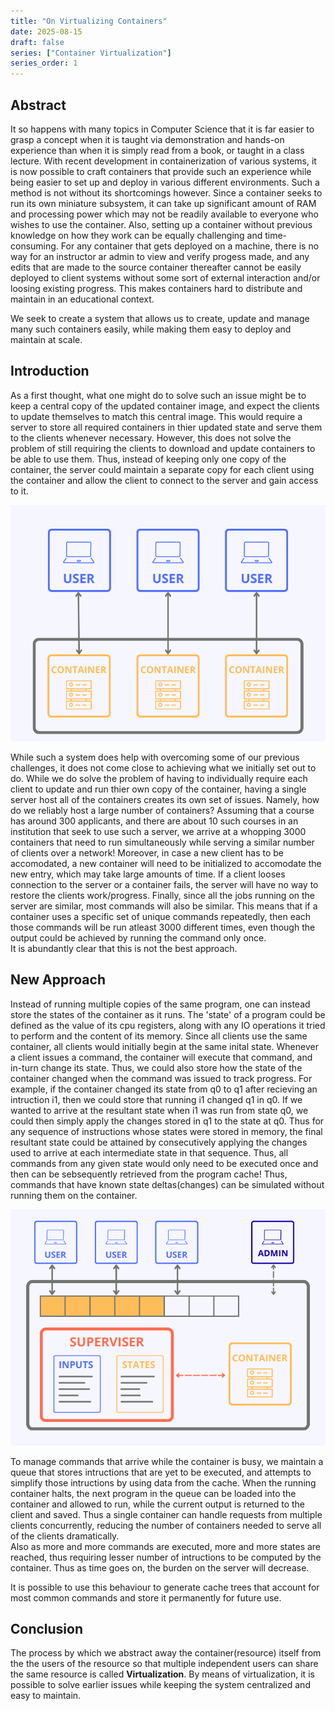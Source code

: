 ```yaml
---
title: "On Virtualizing Containers"
date: 2025-08-15
draft: false
series: ["Container Virtualization"]
series_order: 1
---
```


## Abstract

It so happens with many topics in Computer Science that it is far easier to grasp
a concept when it is taught via demonstration and hands-on experience than when it is simply
read from a book, or taught in a class lecture. With recent development in containerization
of various systems, it is now possible to craft containers that provide such an experience while
being easier to set up and deploy in various different environments. Such a method is not without its
shortcomings however. Since a container seeks to run its own miniature subsystem, it can take up significant
amount of RAM and processing power which may not be readily available to everyone who wishes to use the container.
Also, setting up a container without previous knowledge on how they work can be equally challenging and time-consuming.
For any container that gets deployed on a machine, there is no way for an instructor ar admin to view and verify
progess made, and any edits that are made to the source container thereafter cannot be easily deployed to client
systems without some sort of external interaction and/or loosing existing progress. This makes containers hard to
distribute and maintain in an educational context.

We seek to create a system that allows us to create, update and manage many such containers easily, while making
them easy to deploy and maintain at scale.

## Introduction

As a first thought, what one might do to solve such an issue might be to keep a central copy of the
updated container image, and expect the clients to update themselves to match this central image.
This would require a server to store all required containers in thier updated state and serve
them to the clients whenever necessary. However, this does not solve the problem of still
requiring the clients to download and update containers to be able to use them. Thus, instead
of keeping only one copy of the container, the server could maintain a separate copy for each
client using the container and allow the client to connect to the server and gain access to it.

![Naive System](./images/naive_system.png "A first approach")

While such a system does help with overcoming some of our previous challenges, it does not
come close to achieving what we initially set out to do. While we do solve the problem of having to individually
require each client to update and run thier own copy of the container, having a single server host all of the
containers creates its own set of issues. Namely, how do we reliably host a large number of containers?
Assuming that a course has around 300 applicants, and there are about 10 such courses in an institution that seek
to use such a server, we arrive at a whopping 3000 containers that need to run simultaneously while serving a similar
number of clients over a network! Moreover, in case a new client has to be accomodated, a new container will need to
be initialized to accomodate the new entry, which may take large amounts of time. If a client looses connection to the server
or a container fails, the server will have no way to restore the clients work/progress.
Finally, since all the jobs running on the server are similar, most commands will also be similar.
This means that if a container uses a specific set of unique commands repeatedly, then
each those commands will be run atleast 3000 different times, even though the output could be achieved by running the
command only once.  
It is abundantly clear that this is not the best approach.

## New Approach

Instead of running multiple copies of the same program, one can instead store the states of
the container as it runs. The 'state' of a program could be defined as the value of its cpu registers, along with
any IO operations it tried to perform and the content of its memory. Since all clients use the same container,
all clients would initially begin at the same inital state. Whenever a client issues a command, the container
will execute that command, and in-turn change its state. Thus, we could also store how the
state of the container changed when the command was issued to track progress.
For example, if the container changed its state from q0 to q1 after recieving an intruction i1,
then we could store that running i1 changed q1 in q0. If we wanted to arrive at the resultant state when i1 was run from state q0,
we could then simply apply the changes stored in q1 to the state at q0. Thus for any sequence of instructions whose states were
stored in memory, the final resultant state could be attained by consecutively applying the changes used to arrive at each intermediate state
in that sequence. Thus, all commands from any given state would only need to be executed once and then can be sebsequently retrieved from the
program cache! Thus, commands that have known state deltas(changes) can be simulated without running them on the container.

![New System](./images/new_system.png "Virtualizer for containers")

To manage commands that arrive while the container is busy, we maintain a queue that stores intructions that are yet to be executed, and attempts
to simplify those intructions by using data from the cache. When the running container halts, the next program in the queue can be loaded into the
container and allowed to run, while the current output is returned to the client and saved. Thus a single container can handle requests from
multiple clients concurrently, reducing the number of containers needed to serve all of the clients dramatically.  
Also as more and more commands are executed, more and more states are reached, thus requiring lesser number of intructions to be computed by the
container. Thus as time goes on, the burden on the server will decrease.

It is possible to use this behaviour to generate cache trees that account for most common commands and store it permanently for future use.

## Conclusion

The process by which we abstract away the container(resource) itself from the the users of the resource so that multiple independent users
can share the same resource is called **Virtualization**. By means of virtualization, it is possible to solve earlier issues while keeping
the system centralized and easy to maintain.
